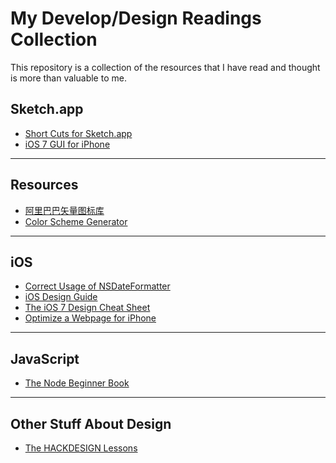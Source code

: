 My Develop/Design Readings Collection
====================

This repository is a collection of the resources that I have read and thought is more than valuable to me.

## Sketch.app

* [Short Cuts for Sketch.app](https://medium.com/design-ux/ebc9e5274845)
* [iOS 7 GUI for iPhone](http://www.teehanlax.com/tools/iphone-sketch-app/)

---

## Resources

* [阿里巴巴矢量图标库](http://www.iconfont.cn)
* [Color Scheme Generator](https://kuler.adobe.com)

---

## iOS

* [Correct Usage of NSDateFormatter](http://stackoverflow.com/questions/2993578/whats-wrong-with-how-im-using-nsdateformatter)
* [iOS Design Guide](http://taybenlor.com/2013/05/21/designing-for-ios.html)
* [The iOS 7 Design Cheat Sheet](http://ivomynttinen.com/blog/the-ios-7-design-cheat-sheet/)
* [Optimize a Webpage for iPhone](http://csswizardry.com/2010/01/iphone-css-tips-for-building-iphone-websites/)

---

## JavaScript

* [The Node Beginner Book](http://www.nodebeginner.org)

---

## Other Stuff About Design

* [The HACKDESIGN Lessons](https://hackdesign.org/lessons)